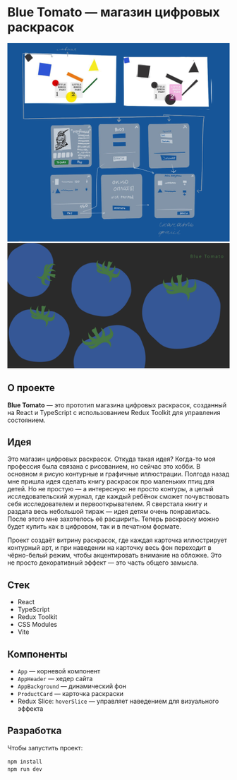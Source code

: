 # Blue Tomato — магазин цифровых раскрасок

![Sketch](./public/images/sketch.jpg)  
![Background](./public/images/background.jpg)

## О проекте

**Blue Tomato** — это прототип магазина цифровых раскрасок, созданный на React и TypeScript с использованием Redux Toolkit для управления состоянием.

## Идея

Это магазин цифровых раскрасок.
Откуда такая идея? Когда-то моя профессия была связана с рисованием, но сейчас это хобби. В основном я рисую контурные и графичные иллюстрации. Полгода назад мне пришла идея сделать книгу раскрасок про маленьких птиц для детей. Но не простую — а интересную: не просто контуры, а целый исследовательский журнал, где каждый ребёнок сможет почувствовать себя исследователем и первооткрывателем.
Я сверстала книгу и раздала весь небольшой тираж — идея детям очень понравилась. После этого мне захотелось её расширить.
Теперь раскраску можно будет купить как в цифровом, так и в печатном формате.


Проект создаёт витрину раскрасок, где каждая карточка иллюстрирует контурный арт, и при наведении на карточку весь фон переходит в чёрно-белый режим, чтобы акцентировать внимание на обложке. Это не просто декоративный эффект — это часть общего замысла.

## Стек

- React
- TypeScript
- Redux Toolkit
- CSS Modules
- Vite

## Компоненты

- `App` — корневой компонент
- `AppHeader` — хедер сайта
- `AppBackground` — динамический фон
- `ProductCard` — карточка раскраски
- Redux Slice: `hoverSlice` — управляет наведением для визуального эффекта

## Разработка

Чтобы запустить проект:

```bash
npm install
npm run dev
